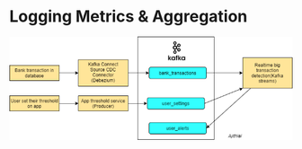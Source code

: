 # Logging Metrics & Aggregation


  
 ![alt text](https://github.com/import-ajith/import-system-design/blob/master/bank_streaming_design/bank_streaming.png)




